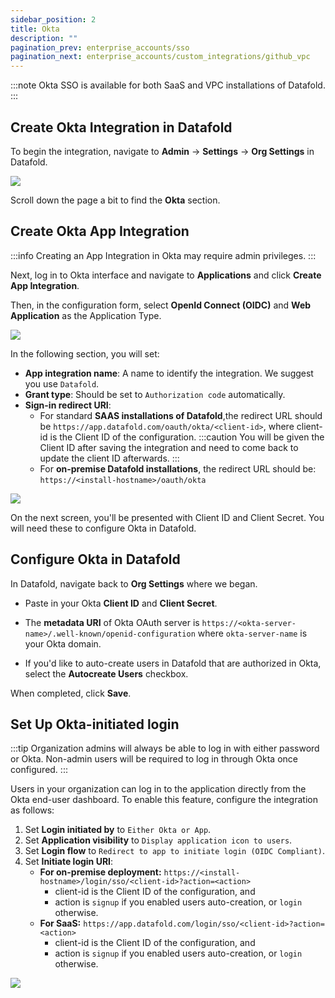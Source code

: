 ```yaml
---
sidebar_position: 2
title: Okta
description: ""
pagination_prev: enterprise_accounts/sso
pagination_next: enterprise_accounts/custom_integrations/github_vpc
---
```

:::note
Okta SSO is available for both SaaS and VPC installations of Datafold.
:::

## Create Okta Integration in Datafold

To begin the integration, navigate to **Admin** -> **Settings** -> **Org Settings** in Datafold. 

![](/img/okta_settings.png)

Scroll down the page a bit to find the **Okta** section.

## Create Okta App Integration
:::info
Creating an App Integration in Okta may require admin privileges.
:::

Next, log in to Okta interface and navigate to **Applications** and click **Create App Integration**. 

Then, in the configuration form, select **OpenId Connect (OIDC)** and **Web Application** as the Application Type.

![](/img/okta_create_new_app.png)

In the following section, you will set:
- **App integration name**: A name to identify the integration. We suggest you use `Datafold`.
- **Grant type**: Should be set to `Authorization code` automatically.
- **Sign-in redirect URI**: 
    - For standard **SAAS installations of Datafold**,the redirect URL should be `https://app.datafold.com/oauth/okta/<client-id>`, where client-id is the Client ID of the configuration. 
    :::caution
    You will be given the Client ID after saving the integration and need to come back to update the client ID afterwards.
    :::
    -  For **on-premise Datafold installations**, the redirect URL should be: `https://<install-hostname>/oauth/okta`


![](/img/okta_redirect_uri.png)


On the next screen, you'll be presented with Client ID and Client Secret. You will need these to configure Okta in Datafold.

## Configure Okta in Datafold
In Datafold, navigate back to **Org Settings** where we began. 
- Paste in your Okta **Client ID** and **Client Secret**. 

- The **metadata URI** of Okta OAuth server is `https://<okta-server-name>/.well-known/openid-configuration` where `okta-server-name` is your Okta domain.

- If you'd like to auto-create users in Datafold that are authorized in Okta, select the **Autocreate Users** checkbox.

When completed, click **Save**.

## Set Up Okta-initiated login
:::tip
Organization admins will always be able to log in with either password or Okta. Non-admin users will be required to log in through Okta once configured.
:::

Users in your organization can log in to the application directly from the Okta end-user dashboard. To enable this feature, configure the integration as follows:

1. Set **Login initiated by** to `Either Okta or App`.
2. Set **Application visibility** to `Display application icon to users`.
3. Set **Login flow** to `Redirect to app to initiate login (OIDC Compliant)`.
4. Set **Initiate login URI**:
   * **For on-premise deployment:** `https://<install-hostname>/login/sso/<client-id>?action=<action>`
     * client-id is the Client ID of the configuration, and 
     * action is `signup` if you enabled users auto-creation, or `login` otherwise.
   * **For SaaS:** `https://app.datafold.com/login/sso/<client-id>?action=<action>`
     * client-id is the Client ID of the configuration, and 
     * action is `signup` if you enabled users auto-creation, or `login` otherwise.

![](/img/okta_initiated_login.png)
